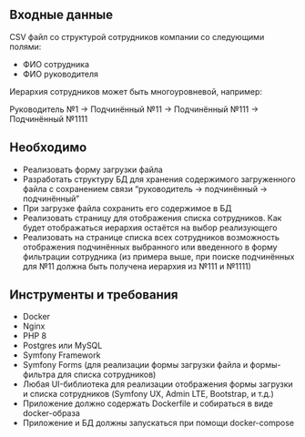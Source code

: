 ## Входные данные

CSV файл со структурой сотрудников компании со следующими полями:

- ФИО сотрудника
- ФИО руководителя

Иерархия сотрудников может быть многоуровневой, например:

Руководитель №1 → Подчинённый №11 → Подчинённый №111 → Подчинённый №1111

## Необходимо

- Реализовать форму загрузки файла
- Разработать структуру БД для хранения содержимого загруженного файла с сохранением связи “руководитель → подчинённый → подчинённый”
- При загрузке файла сохранить его содержимое в БД
- Реализовать страницу для отображения списка сотрудников. Как будет отображаться иерархия остаётся на выбор реализующего
- Реализовать на странице списка всех сотрудников возможность отображения подчинённых выбранного или введенного в форму фильтрации сотрудника (из примера выше, при поиске подчинённых для №11 должна быть получена иерархия из №111 и №1111)

## Инструменты и требования

- Docker
- Nginx
- PHP 8
- Postgres или MySQL
- Symfony Framework
- Symfony Forms (для реализации формы загрузки файла и формы-фильтра для списка сотрудников)
- Любая UI-библиотека для реализации отображения формы загрузки и списка сотрудников (Symfony UX, Admin LTE, Bootstrap, и т.д.)
- Приложение должно содержать Dockerfile и собираться в виде docker-образа
- Приложение и БД должны запускаться при помощи docker-compose
